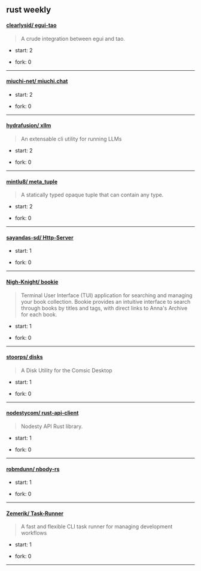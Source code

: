 ## rust weekly

#### [clearlysid/ egui-tao](https://github.com/clearlysid/egui-tao)
>  A crude integration between egui and tao.
+ start: 2
+ fork: 0
---
#### [miuchi-net/ miuchi.chat](https://github.com/miuchi-net/miuchi.chat)
>  
+ start: 2
+ fork: 0
---
#### [hydrafusion/ xllm](https://github.com/hydrafusion/xllm)
>  An extensable cli utility for running LLMs
+ start: 2
+ fork: 0
---
#### [mintlu8/ meta_tuple](https://github.com/mintlu8/meta_tuple)
>  A statically typed opaque tuple that can contain any type.
+ start: 2
+ fork: 0
---
#### [sayandas-sd/ Http-Server](https://github.com/sayandas-sd/Http-Server)
>  
+ start: 1
+ fork: 0
---
#### [Nigh-Knight/ bookie](https://github.com/Nigh-Knight/bookie)
>  Terminal User Interface (TUI) application for searching and managing your book collection. Bookie provides an intuitive interface to search through books by titles and tags, with direct links to Anna's Archive for each book.
+ start: 1
+ fork: 0
---
#### [stoorps/ disks](https://github.com/stoorps/disks)
>  A Disk Utility for the Comsic Desktop
+ start: 1
+ fork: 0
---
#### [nodestycom/ rust-api-client](https://github.com/nodestycom/rust-api-client)
>  Nodesty API Rust library.
+ start: 1
+ fork: 0
---
#### [robmdunn/ nbody-rs](https://github.com/robmdunn/nbody-rs)
>  
+ start: 1
+ fork: 0
---
#### [Zemerik/ Task-Runner](https://github.com/Zemerik/Task-Runner)
>  A fast and flexible CLI task runner for managing development workflows
+ start: 1
+ fork: 0
---